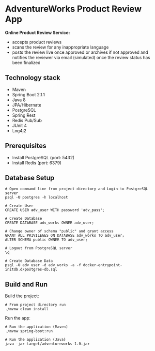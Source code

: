 # AdventureWorks Product Review App
**Online Product Review Service:**
 - accepts product reviews
 - scans the review for any inappropriate language
 - posts the review live once approved or archives if not approved and notifies the reviewer via email (simulated) once
 the review status has been finalized

## Technology stack
 - Maven
 - Spring Boot 2.1.1
 - Java 8
 - JPA/Hibernate
 - PostgreSQL
 - Spring Rest
 - Redis Pub/Sub
 - JUnit 4
 - Log4j2
 
## Prerequisites
 - Install PostgreSQL (port: 5432)
 - Install Redis (port: 6379)
 
## Database Setup
```
# Open command line from project directory and Login to PostgreSQL server
psql -U postgres -h localhost

# Create User
CREATE USER adv_user WITH password 'adv_pass';

# Create Database
CREATE DATABASE adv_works OWNER adv_user;

# Change owner of schema "public" and grant access
GRANT ALL PRIVILEGES ON DATABASE adv_works TO adv_user;
ALTER SCHEMA public OWNER TO adv_user;

# Logout from PostgreSQL server
\q

# Create Database Data
psql -U adv_user -d adv_works -a -f docker-entrypoint-initdb.d/postgres-db.sql
```

## Build and Run
Build the project:
```
# From project directory run
./mvnw clean install
 ```

Run the app:
```
# Run the application (Maven)
./mvnw spring-boot:run

# Run the application (Java)
java -jar target/adventureworks-1.0.jar
```